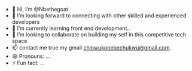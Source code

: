 - 👋 Hi, I’m @Nbethegoat
- 👀 I’m looking forward to connecting with other skilled and experienced developers
- 🌱 I’m currently learning front end development..
- 💞️ I’m looking to collaborate on building my self in this competitive tech space
- 📫 contact me true my gmail chinwukonebechukwu@gmail.com.
- 😄 Pronouns: ...
- ⚡ Fun fact: ...

<!---
Nbethegoat/Nbethegoat is a ✨ special ✨ repository because its `README.md` (this file) appears on your GitHub profile.
You can click the Preview link to take a look at your changes.
--->
